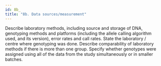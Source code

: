 ```yaml
---
id: 8b_
title: "8b. Data sources/measurement"
---
```

Describe laboratory methods, including source and storage of DNA, genotyping methods and platforms (including the allele calling algorithm used, and its version), error rates and call rates. State the laboratory / centre where genotyping was done. Describe comparability of laboratory methods if there is more than one group. Specify whether genotypes were assigned using all of the data from the study simultaneously or in smaller batches. 